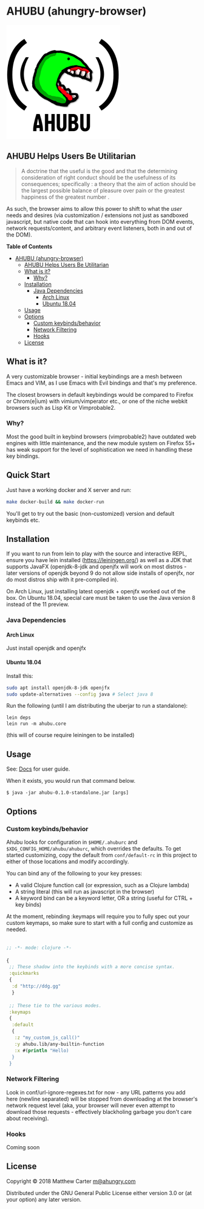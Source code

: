 # AHUBU (ahungry-browser)

![ahubu](https://github.com/ahungry/ahubu/blob/master/ahubu.png)

## AHUBU Helps Users Be Utilitarian

> A doctrine that the useful is the good and that the determining
> consideration of right conduct should be the usefulness of its
> consequences; specifically : a theory that the aim of action should be
> the largest possible balance of pleasure over pain or the greatest
> happiness of the greatest number .

As such, the browser aims to allow this power to shift to what the
*user* needs and desires (via customization / extensions not just as
sandboxed javascript, but native code that can hook into everything
from DOM events, network requests/content, and arbitrary event
listeners, both in and out of the DOM).

<!-- markdown-toc start - Don't edit this section. Run M-x markdown-toc-refresh-toc -->
**Table of Contents**

- [AHUBU (ahungry-browser)](#ahubu-ahungry-browser)
    - [AHUBU Helps Users Be Utilitarian](#ahubu-helps-users-be-utilitarian)
    - [What is it?](#what-is-it)
        - [Why?](#why)
    - [Installation](#installation)
        - [Java Dependencies](#java-dependencies)
            - [Arch Linux](#arch-linux)
            - [Ubuntu 18.04](#ubuntu-1804)
    - [Usage](#usage)
    - [Options](#options)
        - [Custom keybinds/behavior](#custom-keybindsbehavior)
        - [Network Filtering](#network-filtering)
        - [Hooks](#hooks)
    - [License](#license)

<!-- markdown-toc end -->


## What is it?

A very customizable browser - initial keybindings are a mesh
between Emacs and VIM, as I use Emacs with Evil bindings and that's my
preference.

The closest browsers in default keybindings would be compared to
Firefox or Chrom(e|ium) with vimium/vimperator etc., or one of the
niche webkit browsers such as Lisp Kit or Vimprobable2.

### Why?

Most the good built in keybind browsers (vimprobable2) have outdated
web engines with little maintenance, and the new module system on
Firefox 55+ has weak support for the level of sophistication we need
in handling these key bindings.

## Quick Start

Just have a working docker and X server and run:

```sh
make docker-build && make docker-run
```

You'll get to try out the basic (non-customized) version and default
keybinds etc.


## Installation

If you want to run from lein to play with the source and interactive REPL, ensure you have lein installed
(https://leiningen.org/) as well as a JDK that supports JavaFX
(openjdk-8-jdk and openjfx will work on most distros - later versions
of openjdk beyond 9 do not allow side installs of openjfx, nor do most
distros ship with it pre-compiled in).

On Arch Linux, just installing latest openjdk + openjfx worked out of
the box.  On Ubuntu 18.04, special care must be taken to use the Java
version 8 instead of the 11 preview.

### Java Dependencies

#### Arch Linux

Just install openjdk and openjfx

#### Ubuntu 18.04

Install this:

```sh
sudo apt install openjdk-8-jdk openjfx
sudo update-alternatives --config java # Select java 8
```

Run the following (until I am distributing the uberjar to run a standalone):

```
lein deps
lein run -m ahubu.core
```

(this will of course require leiningen to be installed)

## Usage

See: [Docs](docs/index.org "Docs") for user guide.

When it exists, you would run that command below.

    $ java -jar ahubu-0.1.0-standalone.jar [args]

## Options

### Custom keybinds/behavior

Ahubu looks for configuration in `$HOME/.ahuburc` and `$XDG_CONFIG_HOME/ahubu/ahuburc`,
which overrides the defaults. To get started customizing, copy the default from
`conf/default-rc` in this project to either of those locations and modify accordingly.

You can bind any of the following to your key presses:

- A valid Clojure function call (or expression, such as a Clojure lambda)
- A string literal (this will run as javascript in the browser)
- A keyword bind can be a keyword letter, OR a string (useful for CTRL + key binds)

At the moment, rebinding :keymaps will require you to fully spec out your custom keymaps,
so make sure to start with a full config and customize as needed.

```clojure

;; -*- mode: clojure -*-

{
 ;; These shadow into the keybinds with a more concise syntax.
 :quickmarks
 {
  :d "http://ddg.gg"
  }

 ;; These tie to the various modes.
 :keymaps
 {
  :default
  {
   :z "my_custom_js_call()"
   :y ahubu.lib/any-builtin-function
   :x #(println "Hello)
  }
 }
```

### Network Filtering

Look in conf/url-ignore-regexes.txt for now - any URL patterns you add
here (newline separated) will be stopped from downloading at the
browser's network request level (aka, your browser will never even
attempt to download those requests - effectively blackholing garbage
you don't care about receiving).

### Hooks

Coming soon

## License

Copyright © 2018 Matthew Carter <m@ahungry.com>

Distributed under the GNU General Public License either version 3.0 or (at
your option) any later version.
